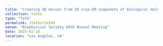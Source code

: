 ```yaml
---
title: "Creating 3D movies from 2D cryo-EM snapshots of biological molecules: Bridging deep learning-based cryo-EM image analysis with molecular simulation for protein conformational dynamics"
collection: talks
type: "Talk"
permalink: /talks/talk9
venue: "Biophysical Society 69th Annual Meeting"
date: 2025-02-18
location: "Los Angeles, CA"
---
```

